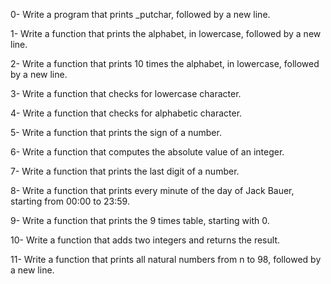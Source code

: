 0- Write a program that prints _putchar, followed by a new line.

1- Write a function that prints the alphabet, in lowercase, followed by a new line.

2- Write a function that prints 10 times the alphabet, in lowercase, followed by a new line.

3- Write a function that checks for lowercase character. 

4- Write a function that checks for alphabetic character. 

5- Write a function that prints the sign of a number.

6- Write a function that computes the absolute value of an integer.

7- Write a function that prints the last digit of a number.

8- Write a function that prints every minute of the day of Jack Bauer, starting from 00:00 to 23:59.

9- Write a function that prints the 9 times table, starting with 0.

10- Write a function that adds two integers and returns the result.

11- Write a function that prints all natural numbers from n to 98, followed by a new line.
